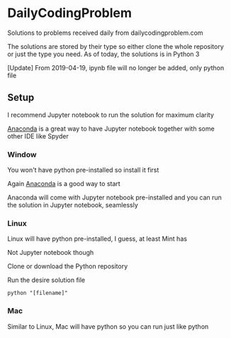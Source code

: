 # DailyCodingProblem
Solutions to problems received daily from dailycodingproblem.com

The solutions are stored by their type so either clone the whole repository or just the type you need.
As of today, the solutions is in Python 3

[Update] From 2019-04-19, ipynb file will no longer be added, only python file

## Setup

I recommend Jupyter notebook to run the solution for maximum clarity

[Anaconda](https://www.anaconda.com/download) is a great way to have Jupyter notebook together with some other IDE like Spyder

### Window

You won't have python pre-installed so install it first

Again [Anaconda](https://www.anaconda.com/download) is a good way to start

Anaconda will come with Jupyter notebook pre-installed and you can run the solution in Jupyter notebook, seamlessly

### Linux

Linux will have python pre-installed, I guess, at least Mint has

Not Jupyter notebook though

Clone or download the Python repository

Run the desire solution file

`python "[filename]"`

### Mac

Similar to Linux, Mac will have python so you can run just like python
